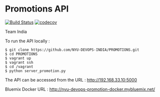 # Promotions API

[![Build Status](https://travis-ci.org/NYU-DEVOPS-INDIA/PROMOTIONS.svg?branch=master)](https://travis-ci.org/NYU-DEVOPS-INDIA/PROMOTIONS)
[![codecov](https://codecov.io/gh/NYU-DEVOPS-INDIA/PROMOTIONS/branch/master/graph/badge.svg)](https://codecov.io/gh/NYU-DEVOPS-INDIA/PROMOTIONS)

Team India

To run the API locally : 

```{r, engine='bash', count_lines}
$ git clone https://github.com/NYU-DEVOPS-INDIA/PROMOTIONS.git
$ cd PROMOTIONS
$ vagrant up
$ vagrant ssh
$ cd /vagrant
$ python server_promotion.py
```

The API can be accessed from the URL : http://192.168.33.10:5000


Bluemix Docker URL : http://nyu-devops-promotion-docker.mybluemix.net/
